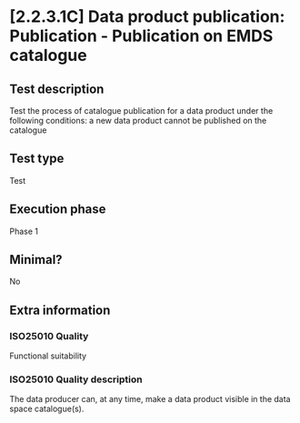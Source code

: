 
# [2.2.3.1C] Data product publication: Publication - Publication on EMDS catalogue
 
## Test description
Test the process of catalogue publication for a data product under the following conditions: a new data product cannot be published on the catalogue
 
## Test type
Test
 
## Execution phase
Phase 1
 
## Minimal?
No
 
## Extra information
### ISO25010 Quality
Functional suitability
### ISO25010 Quality description
The data producer can, at any time, make a data product visible in the data space catalogue(s).
    